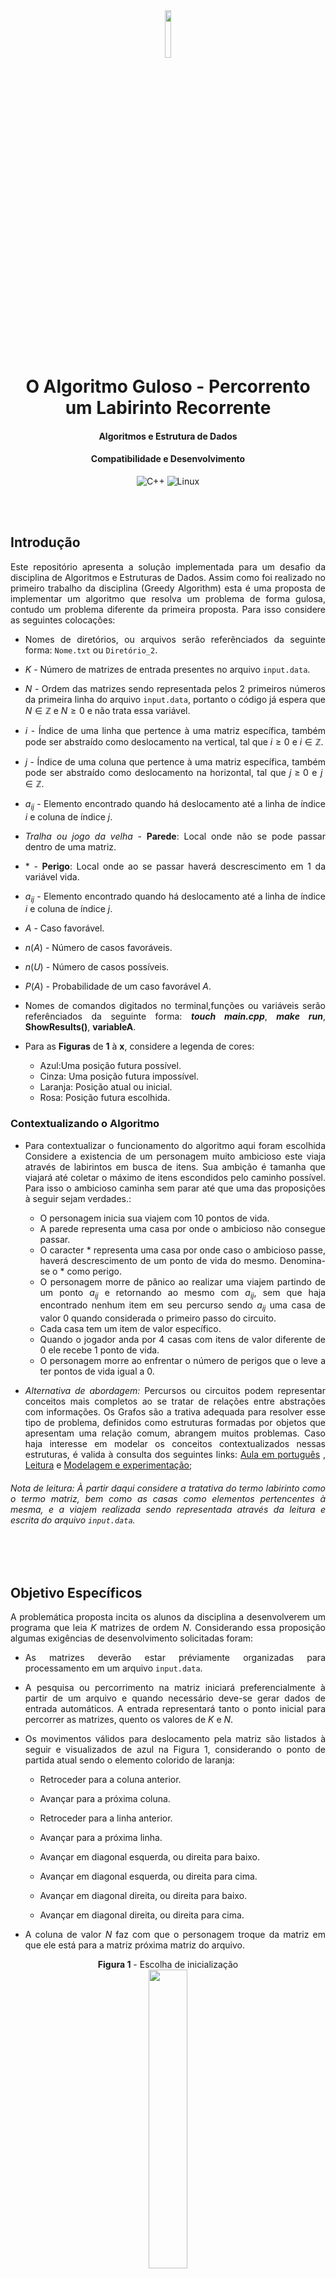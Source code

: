 <!--Idea!! CITAR O NÍVIO ZIVIANI-->
<!--DÚVIDAS!!
    1. Pedir um feedback geral tanto do código quanto do readme.
    2. Perguntar se as minhas referências estão sendo realizadas da maneira correta.
    3. Tá grande de mais?
    remember the font: https://www.iconexperience.com/o_collection/search/?q=graph
-->


<div align = "center" >
<img src="https://d1nhio0ox7pgb.cloudfront.net/_img/o_collection_png/green_dark_grey/256x256/plain/dot_matrix.png" width="14%">
</div>

<div align="justify">

<div align="center">

# O Algoritmo Guloso - Percorrento um Labirinto Recorrente

#### Algoritmos e Estrutura de Dados

#### Compatibilidade e Desenvolvimento
![C++](https://img.shields.io/badge/C%2B%2B-00599C?style=for-the-badge&logo=c%2B%2B&logoColor=white)
![Linux](https://img.shields.io/badge/Linux-FCC624?style=for-the-badge&logo=linux&logoColor=black)  

</div>

<br><br>
## Introdução
Este repositório apresenta a solução implementada para um desafio da disciplina de Algoritmos e Estruturas de Dados. Assim como foi realizado no primeiro trabalho da disciplina (Greedy Algorithm) esta é uma proposta de implementar um algoritmo que resolva um problema de forma gulosa, contudo um problema diferente da primeira proposta. Para isso considere as seguintes colocações:

- Nomes de diretórios, ou arquivos serão referênciados da seguinte forma: `Nome.txt` ou `Diretório_2`.

- $K$ - Número de matrizes de entrada presentes no arquivo `input.data`.

- $N$ - Ordem das matrizes sendo representada pelos 2 primeiros números da primeira linha do arquivo `input.data`, portanto o código já espera que $N \in \mathbb{Z}$ e $N\geq 0$ e não trata essa variável.

- $i$ - Índice de uma linha que pertence à uma matriz específica, também pode ser abstraído como deslocamento na vertical, tal que $i \geq 0$ e $i \in \mathbb{Z}$.

- $j$ - Índice de uma coluna que pertence à uma matriz específica, também pode ser abstraído como deslocamento na horizontal, tal que $j \geq 0$ e $j \in \mathbb{Z}$.

- $a_{ij}$ - Elemento encontrado quando há deslocamento até a linha de índice $i$ e coluna de índice $j$.

- _Tralha ou jogo da velha_ - **Parede**: Local onde não se pode passar dentro de uma matriz.

- $*$ - **Perigo**: Local onde ao se passar haverá descrescimento em 1 da variável vida.

- $a_{ij}$ - Elemento encontrado quando há deslocamento até a linha de índice $i$ e coluna de índice $j$.

-   $A$ - Caso favorável.

-   $n(A)$ - Número de casos favoráveis.

-   $n(U)$ - Número de casos possíveis.

-   $P(A)$ - Probabilidade de um caso favorável $A$.

- Nomes de comandos digitados no terminal,funções ou variáveis serão referênciados da seguinte forma: _**touch main.cpp**_, _**make run**_, __**ShowResults()**__, __**variableA**__.

- Para as **Figuras** de **1** à **x**, considere a legenda de cores:



    -   Azul:Uma posição futura possível.</kbd>
    -   Cinza: Uma posição futura impossível.
    -   Laranja: Posição atual ou inicial.
    -   Rosa: Posição futura escolhida.

### Contextualizando o Algoritmo
- Para contextualizar o funcionamento do algoritmo aqui foram escolhida Considere a existencia de um personagem muito ambicioso este viaja através de labirintos em busca de itens. Sua ambição é tamanha que viajará até coletar o máximo de itens escondidos pelo caminho possível. Para isso o ambicioso caminha sem parar até que uma das proposições à seguir sejam verdades.:
    -   O personagem inicia sua viajem com $10$ pontos de vida.
    -   A parede representa uma casa por onde o ambicioso não consegue passar.
    -   O caracter $*$ representa uma casa por onde caso o ambicioso passe, haverá descrescimento de um ponto de vida do mesmo. Denomina-se o $*$ como perigo.
    -   O personagem morre de pânico ao realizar uma viajem partindo de um ponto $a_{ij}$ e retornando ao mesmo com $a_{ij}$, sem que haja encontrado nenhum item em seu percurso sendo $a_{ij}$ uma casa de valor 0 quando considerada o primeiro passo do circuito.
    -   Cada casa tem um item de valor específico.
    -   Quando o jogador anda por 4 casas com itens de valor diferente de $0$ ele recebe $1$ ponto de vida.
    -   O personagem morre ao enfrentar o número de perigos que o leve a ter pontos de vida igual a $0$.

-   *Alternativa de abordagem:* Percursos ou circuitos podem representar conceitos mais completos ao se tratar de relações entre abstrações com informações. Os Grafos são a trativa adequada para resolver esse tipo de problema, definidos como estruturas formadas por objetos que apresentam uma relação comum, abrangem muitos problemas. Caso haja interesse em modelar os conceitos contextualizados nessas estruturas, é valida à consulta dos seguintes links: <a href = " " >Aula em português</a> , <a href = " " >Leitura</a> e <a href="https://graphonline.ru/pt/">Modelagem e experimentação</a>;


######  *Nota de leitura*: À partir daqui considere a tratativa do termo labirinto como o termo matriz, bem como as casas como elementos pertencentes à mesma, e a viajem realizada sendo representada através da leitura e escrita do arquivo `input.data`.


<br><br>
## Objetivo Específicos
A problemática proposta incita os alunos da disciplina a desenvolverem um programa que leia $K$ matrizes de ordem $N$. Considerando essa proposição algumas exigências de desenvolvimento solicitadas foram:

- As matrizes deverão estar préviamente organizadas para processamento em um arquivo `input.data`.

- A pesquisa ou percorrimento na matriz iniciará preferencialmente à partir de um arquivo e quando necessário deve-se gerar dados de entrada automáticos. A entrada representará tanto o ponto inicial  para percorrer as matrizes, quento os valores de ${K}$ e ${N}$.

- Os movimentos válidos para deslocamento pela matriz são listados à seguir e visualizados de azul na Figura 1, considerando o ponto de partida atual sendo o elemento colorido de laranja:
    

    - Retroceder para a coluna anterior.
    
    - Avançar para a próxima coluna.

    - Retroceder para a linha anterior.
    
    - Avançar para a próxima linha.
    
    - Avançar em diagonal esquerda, ou direita para baixo.

    - Avançar em diagonal esquerda, ou direita para cima.

    - Avançar em diagonal direita, ou direita para baixo.

    - Avançar em diagonal direita, ou direita para cima.

- A coluna de valor $N$ faz com que o personagem troque da matriz em que ele está para a matriz próxima matriz do arquivo.

<div align="center">
<strong>Figura 1</strong> - Escolha de inicialização    
<br>
<img src="./img/Imagem 1.png" width="35%">
<br>
Fonte: Construção pelo autor¹.
<br>
____________________________________________
<br>¹Criada usando o Google Sheets, Disponível em <a href="https://docs.google.com/spreadsheets/d/1nbK5ybx7Lwp98y11IScqkPUhSizV1jwG1KyGsdvTEjI/edit#gid=0">Planilha</a>.
</div>
<br>

- Cada desenvolvedor do projeto escolhe propostas de inicialização e percorrimento diferentes, em função disso as seguintes premissas se fazem necessárias para compreensão da escolhida neste projeto.

- O ponto inicial deve ser escolhido de maneira aleatória, seguindo uma probabilidade de escolha distribuída entre as casas azuis.

-   Em primeiro lugar para cálculo da probabilidade de escolha de um caso descobre-se o valor da divisão entre a escolha de um caso favorável e os casos possíveis. Isso pode ser representado das seguinte maneira:
    -   $P(A) = \frac{n(A)}{n(U)}$

- No caso da Figura 1, sendo A uma escolha de que a casa inicial seja $i=2$ e $j = 2$, as seguintes proposições são verdadeiras:
    - Casas onde $j=N$ não são posições válidas de inicialização.
    - Casas com o caracter que representam uma parede não são escolhas possíveis.
    - Existem $5$ caracteres que representam uma parede.
    - $n(U) = 15$
    - $n(A) = 1$.
    - $P(A) \approx 6,6666\%$


<div align="center">
<strong>Figura 2</strong> - Escolha de caminhamento    
<br>
<img src="./img/Imagem2.png" width="35%">
<br>
Fonte: Construção pelo autor².
<br>
____________________________________________
<br>²Criada usando o Google Sheets, Disponível em <a href="https://docs.google.com/spreadsheets/d/1nbK5ybx7Lwp98y11IScqkPUhSizV1jwG1KyGsdvTEjI/edit#gid=0">Planilha</a>.
</div>
<br>


- Os movimentos devem ser realizados de maneira aleatória, seguindo uma probabilidade de escolha distribuída entre as casas azuis. Com isso seriam elementos possível para deslocamento os elementos contidos no conjunto $F$ para $F = $ { $a_{11}, a_{12}, a_{13}, a_{23}, a_{33}, a_{32}, a_{31}, a_{21}$ $ }. Portanto: 
    - $P(a_{ij}) \approx 12,5\%$ tal que $a_{ij} \in F$


- Ao ter como posição atual o elemento de uma matriz posicionado na última coluna, ou seja, com $j = N$ o personagem troca para a próxima matriz.


<br><br>
<!--Prioridade alta-->
## Solução
### Arquivos
Os arquivos para funcionamento do projeto são:
- `input.data` : Um arquivo que armazena na sua primeira linha a ordem das matrizes que estão dispostas nas linhas subsequentes.
<div align="center">
<strong>Figura 3</strong> - input.data    
<br>
<img src="./img/Imagem3.png" width="35%">
<br>
Fonte: Captura de tel feita pelo autor³.
<br>
____________________________________________
<br>³Captura de tela do computador do autor. Disponível em: <a href="https://github.com/jAzz-hub/Recurrent_Labyrinth/blob/main/img/Imagem3.png">Imagem 3</a>.
</div>
<br>


- `Makefile` : Controla a geração dos executáveis e compilação dos mesmos(FREE SOFTWARE FOUNDATION, GNU make, 2023).

- `ReadFunctions.cpp` : Conteḿ as funções criadas para leitura da primeira linha do arquivo `input.data`.

- `ReadSignature.hpp` : Conteḿ as assinaturas das funções criadas para leitura da primeira linha do arquivo `input.data`.

- `functions.cpp` : Contém as funções criadas para execução no `main.cpp` e no próprio `functions.cpp`.

- `structures.hpp` : Contém as estruturas e chamadas de bibliotecas utilizadas e assinaturas das funções do programa.

- `main.cpp` : Contém uma série de funções e declaração de variáveis que façam com que a busca pela matriz seja realizada devidamente.
<br><br>
### Funcionamento
#### 1. Primeira Leitura do Arquivo
 A leitura das entradas do arquivo `input.data` é realizada apenas 1 vez, em primeiro lugar o código reconhece qual a ordem da matriz e quantas matrizes estarão presentes no arquivo de entrada, isso será realizado respectivamente pelas funções _**SizeRecon**_ e _**HowMuchMatrixes**_.

 A função SizeRecon é responsável por ler a primeira linha do arquivo de entrada e retornar $N$, este valor serve para todas as $K$ matrizes contidas no arquivo `input.data`.

#### 2. Armazenando dados do Arquivo.
 Com os valores de $N$ e $K$ sendo fornecidos pelas funções como foi colocado, uma estrutura de tamanho $N$ do tipo _**Matrix**_ denominada _**MatrixLabyrinth**_ é criada para que os valores do arquivo `input.data` ou `Output.data` sejam alocados em uma variável conforme as leituras e escritas ocorram de forma recorrente. A estrutura do tipo _**Matrix**_ possui atributos importantes mas o principal para continuar nosso entendimento a cerca do código é um vetor alocado dinâmicamente chamado _***Labyrinth**_, ou seja, a matriz que armazena os valores $a_{ij}$ contidos no arquivo.

Para a leitura das $K$ matrizes um laço percorre o arquivo armazenando cada elemento identificado em uma posição da estrutura _**Labyrinth**_, essa mesma estrutura é reiniciada assim que: _**MatrixLines**_  =  $N-1$ . Considerando que _**MatrixLines**_ é uma variável criada para armazenar o número de linhas preenchidas com entradas do arquivo.


 
#### 3. Percorrendo Matrizes:


#### 3.1. Localização inicial
Diante do que foi narrado, o programa gera coordenadas de $i$ e $j$ aleatoriamente para inicializar a pesquisa através da martriz partindo do elemento $a_{ij}$. A função _**Spawn**_ gera aleatoriamente os valores de $i$ e $j$ para dar início ao percorrimento da matriz.


#### 3.2. Direções possíveis
O programa usa $a_{ij}$ como posição em que está no presente, ele verifica a resposta para a seguinte pergunta:
- As posições adjascentes correspondem à espaços da memória alocados pela matriz?

A validação citada ocorre através do seguinte modo:

- Criação de hipóteses dentro de variáveis booleanas,sendo o resultado dessas variáveis é dependente da posição atual.As variáveis booleanas criadas tem os nomes de pontos cardeais em inglês, são elas _**N**_,_**NE**_,_**NW**_,_**W**_,_**SW**_,_**S**_,_**SE**_,_**E**_ e podem ser verdadeiras ou falsas de maneiras diferentes tornando diversos caminhos possíveis. 

Por fim pode-se abstrair a situação acima nas seguintes ilustrações, considerando que o elemento de cor laranja é o local atual:

<div align="center">
<strong>Figura 4</strong> - 8 possíveis caminhos    
<br>
<img src="./img/Imagem4.png" width="35%">
<br>
Fonte: Construção pelo autor⁴.
<br>
____________________________________________
<br>⁴Criada usando o Google Sheets, Disponível em <a href="https://docs.google.com/spreadsheets/d/1nbK5ybx7Lwp98y11IScqkPUhSizV1jwG1KyGsdvTEjI/edit?usp=sharing">Planilha</a>.
</div>
<br>

#### 3.3. Escolha entre Direções Locais:
Após analisar as hipóteses, a decisão de qual caminho seguir é realizada através da escolha de coordenadas possíves, sendo elas definidas pela função _**CoordinateDefinition**_. Uma vez que o personagem escolhe uma nova coordenada, seus atributos são alterados pela função _**PlayerAndLabyrinthUpdate**_.

- _**CoordinateDefinition**_: Escolhe uma casa adjascente aleatória para caminhamento. Essa escolha é realizada de forma repetida até que o valor da coordenada escolhida esteja alocada pela matriz e seja diferente de uma parede.

- _**PlayerAndLabyrinthUpdate**_: Adiciona passos ao contador de passos, contabiliza itens na inventário para aumento de pontos de vida, descrementa pontos de vida ao enfrentar um perigo e atualiza atributos da Rotunda.

<div align="center">
<strong>Figura 5</strong> - Validando as coordenadas válidas para deslocamento, sendo elas  Noroeste, Norte e Nordeste
<br>
<img src="./img/Imagem5.png" width="35%">
<br>
Fonte: Construção pelo autor⁵.
<br>
____________________________________________
<br>⁵Criada usando o Google Sheets, Disponível em <a href="https://docs.google.com/spreadsheets/d/1nbK5ybx7Lwp98y11IScqkPUhSizV1jwG1KyGsdvTEjI/edit?usp=sharing">Planilha</a>.
</div>
<br>

#### 3.4. Trocando de Matriz
No momento em que o personagem alcança a última coluna da matriz local a função _**FileUpdate**_ escreve as alterações da matriz local durante a caminhada em um arquivo `Output.data` e o personagem começa a realizar o percorrimento da próxima matriz.

- Quando o jogador alcança a última coluna da última matriz presente em no arquivo `input.data`, a função _**FileUpdate**_ passa a realizar a leitura e escrita dentro do arquivo `Output.data`.

#### 3.5. Casos Especiais
Existem alguns casos particulares onde teremos uma derrota causada por motivos diversos:

- Quando o jogador inicia uma trajetória que em algum momento passa pelo mesmo ponto onde ela começou sendo que este não capturou nenhum item, o jogo é perdido. Para computar essa derrota foram criadas as funções e estruturas de dados à seguir:

    - _**Roundabout**_: Roundabout ou Rotunda é um item no inventário do jogador, esse vetor passa a armazenar as coordenadas percorridas por um jogador à partir do momento que ele passa a viajar por casas de valor $0$, o item armazena uma coordenada por matriz e é esvaziado caso o jogador pegue um item tendo de ser preenchido de novo. Isso foi modelado de maneira ilustrativa por um vetor, este vetor tem como tamanho o número de matrizes contidas no arquivo `input.data`;

    - _**UpdatingPlayerRoundabout**_: Função que atualiza os valores na Rotunda, preenchendo-a caso o jogador pegue um zero em uma matriz onde ele não pegou esse valor ainda, ou esvaziando-a caso o jogador pegue um item. Caso a Rotunda esteja completamente preenchida o atributo _**WinCondition**_ do jogador se torna falso e ele é morto pela função _**GameOver**_.

    - _**MatrixNotOnRoundabout**_: Função que verifica se as coordenadas da matriz atual já foram armazenadas na Rotunda, ou seja, se o jogador já pegou $0$ na matriz atual ou não.

    - _**RestartRoundabout**_: Função que esvazia a Rotunda quando o jogador pega um item.

    - Ao se considerar um caso com $K = 2$ com $N = 5$, onde em algum momento o trajeto sinalizado é realizado, tendo o ponto inicial na primeira matriz como $a_{20}$ e o ponto final como $a_{20}$ na primeira matriz, pode-se conceber um caso onde o jogador morre por preenchimento da rotrunda. Acompanhe o exemplo na imagem à seguir:

<div align="center">

<strong>Figura 6</strong> - Casa inicial ou presente é igual casa final.    
<br>
<img src="./img/Imagem6.png" width="65%">
<br>
Fonte: Construção pelo autor⁶.
<br>
____________________________________________
<br>⁶Criada usando o Google Sheets, Disponível em <a href="https://docs.google.com/spreadsheets/d/1nbK5ybx7Lwp98y11IScqkPUhSizV1jwG1KyGsdvTEjI/edit?usp=sharing">Planilha</a>.
</div>
<br>

- Quando o jogador enfrenta perigos os suficientes para ficar sem pontos de vida ele também é derrotado. Vale ressaltar que a função _**GameOver**_ verifica essas condições de derrota à cada iteração realizada pelo algoritmo.
    - _**GameOver**_: Função que faz um teste para avalizar se o jogador pode ser morto por preenchimento da Rotunda, ou se foi derrotado por perder todos os pontos de vida. Caso a derrota venha a ocorrer o relatório _**ResumeOfJourney**_ é chamado.

    - _**ResumeOfJourney**_: Função que mostra tentativas de mensurar dados sobre a viajem do personagem. São essas informações: quantas casas foram percorridas ao todo, qual a soma dos itens consumidos pelo caminho, quantas casas da matriz ficaram sem serem exploradas, quantos perigos foram enfrentados ao decorrer do percurso.


## Implementação
Em função de representar o que é realizado pelo algoritmo diante da entrada específica em <a href="dataset/input.data">`input.data`</a>, observe as imagens abaixo.

<div align="center">

<strong>Figura 7</strong> - Entrada 1
<br>
<img src="./img/Imagem3.png" width="68%">
<br>
<br><br>

<strong>Figura 8 - </strong>
Saída de dados Entrada 1
<br>
<img src="./img/Imagem8.png" width="68%">
<br>
<br>

<strong>Figura 9</strong> - Entrada de dados Matriz 2
<br>
<img src="./img/Entrada 2.png" width="68%">
<br>
<br><br>
<strong>Figura 10 - </strong>
Saída de dados da Entrada 2
<br>
<img src="./img/Saida2.png" width="68%">
<br>
<br>
Fonte: Captura de tela da compilação e execução realizada na máquina do autor ⁷⁻¹⁰.
<br>
____________________________________________
<br>⁷⁻¹⁰Criada Pela Compilação do código fonte, Disponível em <a href="./src">Código Fonte</a>.
</div>
<br>



## Reflexões e Aprendizados

### Como melhorar o desenvolvimento de algoritmos?
Diante do conhecimento proposto em salas aula após a construção do <a href ="https://github.com/jAzz-hub/Greedy_Algorithm/tree/main/src"> primeiro algoritmo guloso </a> a turma de Algoritmos e Estruturas de Dados 1 aprendeu sobre como calcular custo de suas aplicações. Dito isso foi proposto que houvesse a tentativa de realizar a modelagem de custo assintótico do algoritmo construído. Essa abordagem é importante, pois propõe questionamentos diante das melhores maneiras de se resolver um problema, ou seja, se há como melhorar o desenvolvimento de algorimtos. Portanto a resposta é testando outros algoritmos que tenham o mesmo propósito na mesmo ambiente de desenvolvimento e mensurando variáveis que interferem no quão "bom" pode ser o algoritmo resolvido, afinal "bom" é algo muito subjetivo.

### Análise de Algoritmos Aleatorizados é o caso desse projeto?

Percebendo a recorrência de fenômenos probabilisticos no comportamento do projeto desenvolvido, foi percebido pela turma que a análise poderia se fazer complexa o suficiente para estar fora do escopo de entrega do trabalho.

Apesar da aplicação dos métodos de análise assintótica probabilística não serem o completo foco do trabalho, foi descoberto que são formas essênciais de se examinar o comportamento do programa desenvolvido.

_"De modo geral dizemos que um algoritmo é **aleatorizado** se seu comportamento for determinado não apenas por sua entrada, mas também por valores produzidos por um **gerador de números aleatórios**"_(CORMEN, 2012, p.108).

A citação acima prova que o caso desenvolvido se classifica como um algoritmo aleatorizado, afinal as entradas do código fonte são produzidas por um gerador de números aleatórios, denominei a função que gera números aleatórios contidos em um intervalo como _**RandomGenerator**_. À seguir também é importante considerar que:

_"Quando analisamos o tempo de execução de um algoritmo aleatorizado, adotamos a expectativa do tempo de
execução para a distribuição de valores retornada pelo gerador de números aleatórios. Distinguimos esses algoritmos
daqueles, cuja entrada é aleatória referindo-nos ao tempo de execução de um algoritmo aleatorizado como um tempo
de execução esperado. Em geral, discutimos o tempo de execução do caso médio quando a distribuição de
probabilidade refere-se às entradas do algoritmo, e discutimos o **tempo de execução esperado** quando o próprio
algoritmo faz escolhas aleatórias."_(CORMEN, 2012, p.108).

Com isso Concluí-se que ao pensar na análise probabilistica não é apenas a modelagem de combinações ou probabilidades que influenciarão na análise assintótica, os próprios códigos escritos para gerar entradas aleatórias, ou seja, analisar o custo da função _**RandomGenerator**_ importa. É trivial mas válido pensar que para isso teríamos que analisar os custos das funções que são usadas dentro delas, algumas de difícil acesso à documentação.

<br>
<strong>Algoritmos: teoria e prática, de Thomas H. Cormen, Charles E. Leiserson, Ronald L. Rivest e Clifford Stein, tradução da 3ª edição</strong>
<div>

### Reavaliando a Implementação de um Algoritmo Guloso
Foi implementado um algoritmo guloso simular as propostas de caminhamento por labiritntos, porém é válido ressaltar que uma abordagem à partir da modelagem computacional com <a href = "https://www.youtube.com/watch?v=k9DJn-COtKg">grafos</a> também poderia solucionar o problema. No entando se apegando ao que foi compreendido como recurso computacional até o momento e tentando aperfeiçoar o desenvolvimento de algoritmos gulosos, o projeto foi realizado desta forma.

Considerando isso, são propostos por Cormen(2012) os Elementos da Estratégia Gulosa. Apesar das estratégias citadas serem ótimas formas de realizar o trabalho neste projeto a análise de casos onde é necessário saber todas as casas por onde se passou, bem como as casas por onde não se passou não foram desenvolvidas isso denota uma falha do autor na tentativa de implementação dos algoritmos gulosos. Para acessar as estratégias, clique no link abaixo:

- <a href="https://github.com/jAzz-hub/Greedy_Algorithm#reavaliando-a-implementa%C3%A7%C3%A3o-de-um-algoritmo-guloso">Estratégias</a>


<br>
<br>

## Compilação e Execução

Para compilação e execução do código é necessário que seja criado um arquivo Makefile. Para uso deste arquivo da forma correta, siga as diretrizes de execução abaixo:

<table>

<tr>
<td colspan = '1'><strong>Comandos</strong></td>
<td align = "center" colspan = '1'><strong>Funções</strong></td>
</tr>

<tr>
<td align="center"><strong><i>make clean</i></strong>
</td>
<td align="center">Deleta o arquivo executável e todos os arquivos objetos do diretório. (FREE SOFTWARE FOUNDATION, GNU make, 2023)</td>
</tr>
<tr>
<td align="center"><strong><i>make</i></strong></td>
<td align="center">Compila diferentes partes do programa através do g++ e cria um arquivo executável na pasta build. </td>
</tr>
<tr>
<td align="center"><strong><i>make run</i></strong></td>
<td align="center">Executa o programa da pasta build após a realização da compilação. (PIRES, MICHEL, 2023)</td>
</tr>
</table>

## Ambiente de desenvolvimento:
O código foi desenvolvido e testado no seguinte ambiente de desenvolvimento:

<table>
<tr>
<td colspan = '1' align="center"><strong>Peças</strong></td>
<td align = "center" colspan = '1'><strong>Especificações</strong></td>
</tr>

<tr>
<td align="center"><strong><i>Processador</i></strong>
</td>
<td align="center">Intel(R) Core(TM) i5-3340M CPU @ 2.70GHz</td>
</tr>
<tr>
<td align="center"><strong><i>Memória RAM</i></strong></td>
<td align="center">8 GB </td>
</tr>
<tr>
<td align="center"><strong><i>Sistema Operacional</i></strong></td>
<td>Linux fedora 6.2.7-100.fc36.x86_64 </td>
</tr>
</table>


<br><br>
## Referências <!--Idea!! CITAR O NÍVIO ZIVIANI-->

[1] CORMEN, T. H. et al. Introduction to Algorithms, third edition. [s.l.] MIT Press, 2009. Acessador em 20 de Março de 2023.

[2] PIRES, MICHEL - Repositório GitHub, @mpiress: GenerateDataToMatrix - Disponível em: https://github.com/mpiress/GenerateDataToMatrix/blob/main/src/mat.h. Acessado em 15 de Março de 2023.

[3] GNU make. Disponível em: <https://www.gnu.org/software/make/manual/make.html>. Acessado em 21 de Março de 2023.

[4] GNU Make. Disponível em: <https://www.gnu.org/software/make/>. Acesso em: mar. 23DC.

[5] Exemplo de probabilidade com combinações: escolha de grupos. Disponível em: <https://www.youtube.com/watch?v=Ajuz9xlxSZk>. Acesso em: 23 abr. 2023.

[6] ALFREDO, A. et al. Grafos. [s.l: s.n.]. Disponível em: <https://homepages.dcc.ufmg.br/~loureiro/md/md_9Grafos.pdf>.

‌
<div align="center">‌

## Contato
<br>

<a href="https://t.me/joaaogg">
<img align="center" width="20%" height="20%" src="https://img.shields.io/badge/Telegram-2CA5E0?style=for-the-badge&logo=telegram&logoColor=white"/> 
</a>
<br>
<br>

<a href="https://www.linkedin.com/in/joao-gustavo-silva/">
<img align="center" width="20%" height="20%" src="https://img.shields.io/badge/LinkedIn-0077B5?style=for-the-badge&logo=linkedin&logoColor=white"/>
</a>
<br>
<br>

<a style="color:black" href="mailto:joaogu.2001@gmail.com?subject=[GitHub]%20Source%20Dynamic%20Lists">
✉️ <i>joaogu.2001@gmail.com</i>
</a>

</div>

